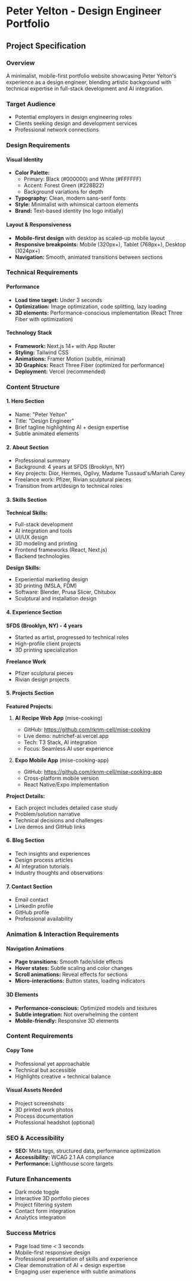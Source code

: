 # Peter Yelton - Design Engineer Portfolio
## Project Specification

### Overview
A minimalist, mobile-first portfolio website showcasing Peter Yelton's experience as a design engineer, blending artistic background with technical expertise in full-stack development and AI integration.

### Target Audience
- Potential employers in design engineering roles
- Clients seeking design and development services
- Professional network connections

### Design Requirements

#### Visual Identity
- **Color Palette:**
  - Primary: Black (#000000) and White (#FFFFFF)
  - Accent: Forest Green (#228B22)
  - Background variations for depth
- **Typography:** Clean, modern sans-serif fonts
- **Style:** Minimalist with whimsical cartoon elements
- **Brand:** Text-based identity (no logo initially)

#### Layout & Responsiveness
- **Mobile-first design** with desktop as scaled-up mobile layout
- **Responsive breakpoints:** Mobile (320px+), Tablet (768px+), Desktop (1024px+)
- **Navigation:** Smooth, animated transitions between sections

### Technical Requirements

#### Performance
- **Load time target:** Under 3 seconds
- **Optimization:** Image optimization, code splitting, lazy loading
- **3D elements:** Performance-conscious implementation (React Three Fiber with optimization)

#### Technology Stack
- **Framework:** Next.js 14+ with App Router
- **Styling:** Tailwind CSS
- **Animations:** Framer Motion (subtle, minimal)
- **3D Graphics:** React Three Fiber (optimized for performance)
- **Deployment:** Vercel (recommended)

### Content Structure

#### 1. Hero Section
- Name: "Peter Yelton"
- Title: "Design Engineer"
- Brief tagline highlighting AI + design expertise
- Subtle animated elements

#### 2. About Section
- Professional summary
- Background: 4 years at SFDS (Brooklyn, NY)
- Key projects: Dior, Hermes, Ogilvy, Madame Tussaud's/Mariah Carey
- Freelance work: Pfizer, Rivian sculptural pieces
- Transition from art/design to technical roles

#### 3. Skills Section
**Technical Skills:**
- Full-stack development
- AI integration and tools
- UI/UX design
- 3D modeling and printing
- Frontend frameworks (React, Next.js)
- Backend technologies

**Design Skills:**
- Experiential marketing design
- 3D printing (MSLA, FDM)
- Software: Blender, Prusa Slicer, Chitubox
- Sculptural and installation design

#### 4. Experience Section
**SFDS (Brooklyn, NY) - 4 years**
- Started as artist, progressed to technical roles
- High-profile client projects
- 3D printing specialization

**Freelance Work**
- Pfizer sculptural pieces
- Rivian design projects

#### 5. Projects Section
**Featured Projects:**

1. **AI Recipe Web App** (mise-cooking)
   - GitHub: https://github.com/rknm-cell/mise-cooking
   - Live demo: nutrichef-ai.vercel.app
   - Tech: T3 Stack, AI integration
   - Focus: Seamless AI user experience

2. **Expo Mobile App** (mise-cooking-app)
   - GitHub: https://github.com/rknm-cell/mise-cooking-app
   - Cross-platform mobile version
   - React Native/Expo implementation

**Project Details:**
- Each project includes detailed case study
- Problem/solution narrative
- Technical decisions and challenges
- Live demos and GitHub links

#### 6. Blog Section
- Tech insights and experiences
- Design process articles
- AI integration tutorials
- Industry thoughts and observations

#### 7. Contact Section
- Email contact
- LinkedIn profile
- GitHub profile
- Professional availability

### Animation & Interaction Requirements

#### Navigation Animations
- **Page transitions:** Smooth fade/slide effects
- **Hover states:** Subtle scaling and color changes
- **Scroll animations:** Reveal effects for sections
- **Micro-interactions:** Button states, loading indicators

#### 3D Elements
- **Performance-conscious:** Optimized models and textures
- **Subtle integration:** Not overwhelming the content
- **Mobile-friendly:** Responsive 3D elements

### Content Requirements

#### Copy Tone
- Professional yet approachable
- Technical but accessible
- Highlights creative + technical balance

#### Visual Assets Needed
- Project screenshots
- 3D printed work photos
- Process documentation
- Professional headshot (optional)

### SEO & Accessibility
- **SEO:** Meta tags, structured data, performance optimization
- **Accessibility:** WCAG 2.1 AA compliance
- **Performance:** Lighthouse score targets

### Future Enhancements
- Dark mode toggle
- Interactive 3D portfolio pieces
- Project filtering system
- Contact form integration
- Analytics integration

### Success Metrics
- Page load time < 3 seconds
- Mobile-first responsive design
- Professional presentation of skills and experience
- Clear demonstration of AI + design expertise
- Engaging user experience with subtle animations